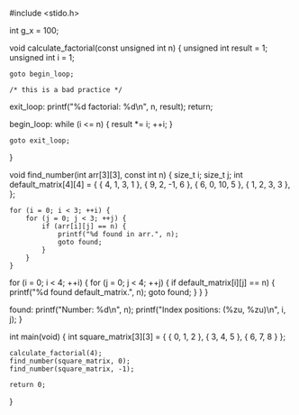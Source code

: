 #include <stido.h>

int g_x = 100;

void calculate_factorial(const unsigned int n)
{
    unsigned int result = 1;
    unsigned  int i = 1;		

    goto begin_loop;

    /* this is a bad practice */
exit_loop:
    printf("%d factorial: %d\n", n, result);
    return;

begin_loop:
    while (i <= n) {
        result *= i;
        ++i;
    }
    
    goto exit_loop;
}

void find_number(int arr[3][3], const int n)
{
    size_t i;
    size_t j;
    int default_matrix[4][4] = {
        { 4, 1, 3, 1 },
        { 9, 2, -1, 6 },
        { 6, 0, 10, 5 },
        { 1, 2, 3, 3 },
    };

    for (i = 0; i < 3; ++i) {
        for (j = 0; j < 3; ++j) {
            if (arr[i][j] == n) {
                printf("%d found in arr.", n);
                goto found;
            }
        }
    }
    
   for (i = 0; i < 4; ++i) {
        for (j = 0; j < 4; ++j) {
            if default_matrix[i][j] == n) {
                printf("%d found default_matrix.", n);
                goto found;
            }
        }
    }

found: 
    printf("Number: %d\n", n);
    printf("Index positions: (%zu, %zu)\n", i, j);
}

int main(void)
{
    int square_matrix[3][3] = {
        { 0, 1, 2 },
        { 3, 4, 5 },
        { 6, 7, 8 }
    };
    
    calculate_factorial(4);
    find_number(square_matrix, 0);
    find_number(square_matrix, -1);

    return 0;
}
